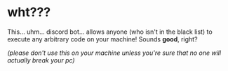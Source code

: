 # wht???
This... uhm... discord bot... allows anyone (who isn't in the black list)
to execute any arbitrary code on your machine! Sounds **good**, right?

*(please don't use this on your machine unless you're sure that no one will actually break your pc)*
